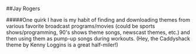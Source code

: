 ##Jay Rogers

#####One quirk I have is my habit of finding and downloading themes from various favorite broadcast programs/movies (could be sports shows/programming, 90's shows theme songs, newscast themes, etc.) and then using them as pump-up songs during workouts. (Hey, the Caddyshack theme by Kenny Loggins is a great half-miler!)
